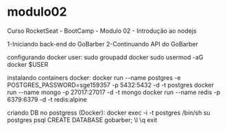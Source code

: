 # modulo02

Curso RocketSeat - BootCamp - Modulo 02 - Introdução ao nodejs

1-Iniciando back-end do GoBarber
2-Continuando API do GoBarber

configurando docker user:
sudo groupadd docker
sudo usermod -aG docker \$USER

instalando containers docker:
docker run --name postgres -e POSTGRES_PASSWORD=sge159357 -p 5432:5432 -d -t postgres
docker run --name mongo -p 27017:27017 -d -t mongo
docker run --name redis -p 6379:6379 -d -t redis:alpine

criando DB no postgress (Docker):
docker exec -i -t postgres /bin/sh
su postgres
psql
CREATE DATABASE gobarber;
\l
\q
exit
